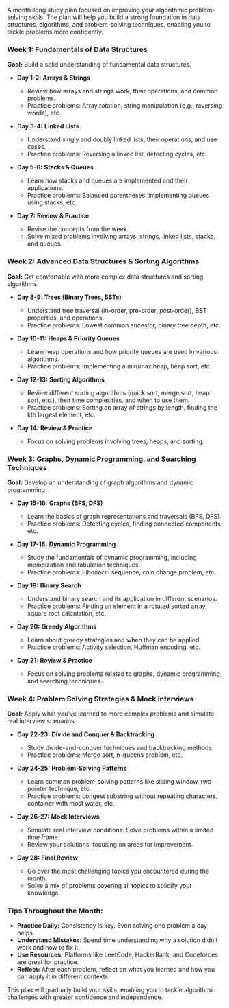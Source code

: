 A month-long study plan focused on improving your algorithmic problem-solving skills. The plan will help you build a strong foundation in data structures, algorithms, and problem-solving techniques, enabling you to tackle problems more confidently.

### Week 1: Fundamentals of Data Structures
**Goal:** Build a solid understanding of fundamental data structures.

- **Day 1-2:** **Arrays & Strings**
  - Review how arrays and strings work, their operations, and common problems.
  - Practice problems: Array rotation, string manipulation (e.g., reversing words), etc.

- **Day 3-4:** **Linked Lists**
  - Understand singly and doubly linked lists, their operations, and use cases.
  - Practice problems: Reversing a linked list, detecting cycles, etc.

- **Day 5-6:** **Stacks & Queues**
  - Learn how stacks and queues are implemented and their applications.
  - Practice problems: Balanced parentheses, implementing queues using stacks, etc.

- **Day 7:** **Review & Practice**
  - Revise the concepts from the week.
  - Solve mixed problems involving arrays, strings, linked lists, stacks, and queues.

### Week 2: Advanced Data Structures & Sorting Algorithms
**Goal:** Get comfortable with more complex data structures and sorting algorithms.

- **Day 8-9:** **Trees (Binary Trees, BSTs)**
  - Understand tree traversal (in-order, pre-order, post-order), BST properties, and operations.
  - Practice problems: Lowest common ancestor, binary tree depth, etc.

- **Day 10-11:** **Heaps & Priority Queues**
  - Learn heap operations and how priority queues are used in various algorithms.
  - Practice problems: Implementing a min/max heap, heap sort, etc.

- **Day 12-13:** **Sorting Algorithms**
  - Review different sorting algorithms (quick sort, merge sort, heap sort, etc.), their time complexities, and when to use them.
  - Practice problems: Sorting an array of strings by length, finding the kth largest element, etc.

- **Day 14:** **Review & Practice**
  - Focus on solving problems involving trees, heaps, and sorting.

### Week 3: Graphs, Dynamic Programming, and Searching Techniques
**Goal:** Develop an understanding of graph algorithms and dynamic programming.

- **Day 15-16:** **Graphs (BFS, DFS)**
  - Learn the basics of graph representations and traversals (BFS, DFS).
  - Practice problems: Detecting cycles, finding connected components, etc.

- **Day 17-18:** **Dynamic Programming**
  - Study the fundamentals of dynamic programming, including memoization and tabulation techniques.
  - Practice problems: Fibonacci sequence, coin change problem, etc.

- **Day 19:** **Binary Search**
  - Understand binary search and its application in different scenarios.
  - Practice problems: Finding an element in a rotated sorted array, square root calculation, etc.

- **Day 20:** **Greedy Algorithms**
  - Learn about greedy strategies and when they can be applied.
  - Practice problems: Activity selection, Huffman encoding, etc.

- **Day 21:** **Review & Practice**
  - Focus on solving problems related to graphs, dynamic programming, and searching techniques.

### Week 4: Problem Solving Strategies & Mock Interviews
**Goal:** Apply what you've learned to more complex problems and simulate real interview scenarios.

- **Day 22-23:** **Divide and Conquer & Backtracking**
  - Study divide-and-conquer techniques and backtracking methods.
  - Practice problems: Merge sort, n-queens problem, etc.

- **Day 24-25:** **Problem-Solving Patterns**
  - Learn common problem-solving patterns like sliding window, two-pointer technique, etc.
  - Practice problems: Longest substring without repeating characters, container with most water, etc.

- **Day 26-27:** **Mock Interviews**
  - Simulate real interview conditions. Solve problems within a limited time frame.
  - Review your solutions, focusing on areas for improvement.

- **Day 28:** **Final Review**
  - Go over the most challenging topics you encountered during the month.
  - Solve a mix of problems covering all topics to solidify your knowledge.

### Tips Throughout the Month:
- **Practice Daily:** Consistency is key. Even solving one problem a day helps.
- **Understand Mistakes:** Spend time understanding why a solution didn’t work and how to fix it.
- **Use Resources:** Platforms like LeetCode, HackerRank, and Codeforces are great for practice.
- **Reflect:** After each problem, reflect on what you learned and how you can apply it in different contexts.

This plan will gradually build your skills, enabling you to tackle algorithmic challenges with greater confidence and independence.
